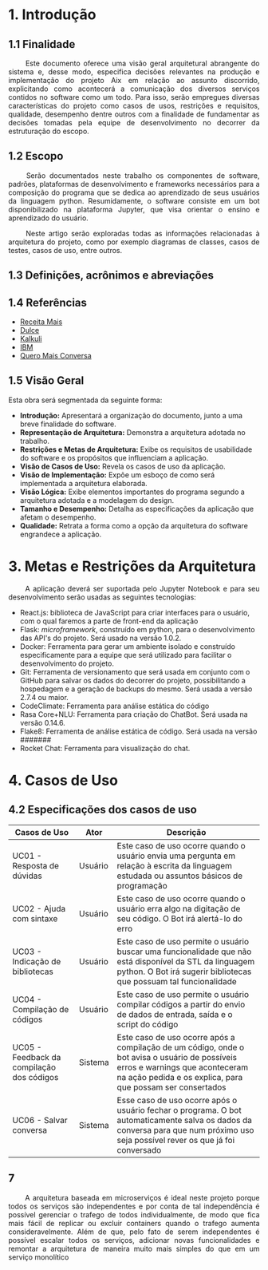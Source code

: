 # 1. Introdução
## 1.1 Finalidade
<p align="justify"> &emsp;&emsp;
Este documento oferece uma visão geral arquitetural abrangente do sistema e, desse modo, especifica decisões relevantes na produção e implementação do projeto Aix em relação ao assunto discorrido, explicitando como acontecerá a comunicação dos diversos serviços contidos no software como um todo. Para isso, serão empregues diversas características do projeto como casos de usos, restrições e requisitos, qualidade, desempenho dentre outros com a finalidade de fundamentar as decisões tomadas pela equipe de desenvolvimento no decorrer da estruturação do escopo.</p>

## 1.2 Escopo
<p align="justify"> &emsp;&emsp;
Serão documentados neste trabalho os componentes de software, padrões, plataformas de desenvolvimento e frameworks necessários para a composição do programa que se dedica ao aprendizado de seus usuários da linguagem python. Resumidamente, o software consiste em um bot disponibilizado na plataforma Jupyter, que visa orientar o ensino e aprendizado do usuário.</p>
<p align="justify"> &emsp;&emsp;
Neste artigo serão exploradas todas as informações relacionadas à arquitetura do projeto, como por exemplo diagramas de classes, casos de testes, casos de uso, entre outros.</p>

## 1.3 Definições, acrônimos e abreviações

## 1.4 Referências
* [Receita Mais](https://github.com/fga-eps-mds/2017.2-Receita-Mais/wiki/Documento-de-Arquitetura#4)
* [Dulce](https://dulce-work-schedule.github.io/especificacao/arquitetura.html)
* [Kalkuli](https://fga-eps-mds.github.io/2018.2-Kalkuli/docs/docArquitetura)
* [IBM](https://www.google.com/url?sa=t&rct=j&q=&esrc=s&source=web&cd=1&cad=rja&uact=8&ved=2ahUKEwjl7cre9pjhAhUDErkGHb2eA_IQFjAAegQIARAC&url=https://www.dca.ufrn.br/~anderson/FTP/dca0120/modelodocarquiteturasoftware.doc&usg=AOvVaw2P9L4xfD4kcFo0YtBNmuu8)
* [Quero Mais Conversa](https://github.com/QueroMais/QueroMaisConversa/wiki/Casos-de-Uso)

## 1.5 Visão Geral
Esta obra será segmentada da seguinte forma:
* **Introdução:** Apresentará a organização do documento, junto a uma breve finalidade do software.
* **Representação de Arquitetura:** Demonstra a arquitetura adotada no trabalho.
* **Restrições e Metas de Arquitetura:** Exibe os requisitos de usabilidade do software e os propósitos que influenciam a aplicação.
* **Visão de Casos de Uso:** Revela os casos de uso da aplicação.
* **Visão de Implementação:** Expõe um esboço de como será implementada a arquitetura elaborada.
* **Visão Lógica:** Exibe elementos importantes do programa segundo a arquitetura adotada e a modelagem do design.
* **Tamanho e Desempenho:** Detalha as especificações da aplicação que afetam o desempenho.
* **Qualidade:** Retrata a forma como a opção da arquitetura do software engrandece a aplicação. 

# 3. Metas e Restrições da Arquitetura 
<p align="justify"> &emsp;&emsp;
A aplicação deverá ser suportada pelo Jupyter Notebook e para seu desenvolvimento serão usadas as seguintes tecnologias:</p>

* React.js: biblioteca de JavaScript para criar interfaces para o usuário, com o qual faremos a parte de front-end da aplicação
* Flask: *microframework*, construído em python, para o desenvolvimento das API's do projeto. Será usado na versão 1.0.2.
* Docker: Ferramenta para gerar um ambiente isolado e construído especificamente para a equipe que será utilizado para facilitar o desenvolvimento do projeto. 
* Git: Ferramenta de versionamento que será usada em conjunto com o GitHub para salvar os dados do decorrer do projeto, possibilitando a hospedagem e a geração de backups do mesmo. Será usada a versão 2.7.4 ou maior.
* CodeClimate: Ferramenta para análise estática do código
* Rasa Core+NLU: Ferramenta para criação do ChatBot. Será usada na versão 0.14.6.
* Flake8: Ferramenta de análise estática de código. Será usada na versão #######
* Rocket Chat: Ferramenta para visualização do chat.

# 4. Casos de Uso

## 4.2 Especificações dos casos de uso
|Casos de Uso|Ator|Descrição|
|---|---|------|
|UC01 - Resposta de dúvidas| Usuário | Este caso de uso ocorre quando o usuário envia uma pergunta em relação à escrita da linguagem estudada ou assuntos básicos de programação|
|UC02 - Ajuda com sintaxe| Usuário| Este caso de uso ocorre quando o usuário erra algo na digitação de seu código. O Bot irá alertá-lo do erro|
|UC03 - Indicação de bibliotecas| Usuário | Este caso de uso permite o usuário buscar uma funcionalidade que não está disponível da STL da linguagem python. O Bot irá sugerir bibliotecas que possuam tal funcionalidade|
|UC04 - Compilação de códigos| Usuário | Este caso de uso permite o usuário compilar códigos a partir do envio de dados de entrada, saída e o script do código|
|UC05 - Feedback da compilação dos códigos| Sistema | Este caso de uso ocorre após a compilação de um código, onde o bot avisa o usuário de possíveis erros e warnings que aconteceram na ação pedida e os explica, para que possam ser consertados|
|UC06 - Salvar conversa| Sistema | Esse caso de uso ocorre após o usuário fechar o programa. O bot automaticamente salva os dados da conversa para que num próximo uso seja possível rever os que já foi conversado|

## 7 
<p align="justify"> &emsp;&emsp;
A arquitetura baseada em microserviços é ideal neste projeto porque todos os serviços são independentes e por conta de tal independência é possível gerenciar o trafego de todos individualmente, de modo que fica mais fácil de replicar ou excluir containers quando o trafego aumenta consideravelmente.
Além de que, pelo fato de serem independentes é possível escalar todos os serviços, adicionar novas funcionalidades e remontar a arquitetura de maneira muito mais simples do que em um serviço monolítico
</p>


